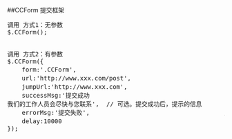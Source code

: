 ##CCForm
提交框架


<pre>
调用 方式1：无参数
$.CCForm();


调用 方式2：有参数
$.CCForm({
    form:'.CCForm',                                         // 可选。表单类名(class 要带点)，默认为CCFrom
    url:'http://www.xxx.com/post',                          // 可选。要提交的url
    jumpUrl:'http://www.xxx.com',                           // 可选。提交成功后跳转置页面
    successMsg:'提交成功<br>我们的工作人员会尽快与您联系',  // 可选。提交成功后，提示的信息
    errorMsg:'提交失败',                                     // 可选。提交失败后，提示的信息
    delay:10000                                             // 可选。提交后提示信息框的延时显示时间
});
</pre>
